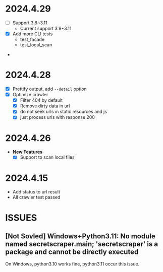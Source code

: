 # 2024.4.29
- [ ] Support 3.8~3.11
  - Current support 3.9~3.11
- [x] Add more CLI tests
  - test_facade
  - test_local_scan
-
# 2024.4.28
- [x] Prettify output, add `--detail` option
- [x] Optimize crawler
  - [x] Filter 404 by default
  - [x] Remove dirty data in url
  - [x] do not seek urls in static resources and js
  - [x] just process urls with response 200

# 2024.4.26
- **New Features**
  - [x] Support to scan local files

# 2024.4.15
- Add status to url result
- All crawler test passed


# ISSUES
## [Not Sovled] Windows+Python3.11: No module named secretscraper.__main__; 'secretscraper' is a package and cannot be directly executed
On Windows, python3.10 works fine, python3.11 occur this issue.
